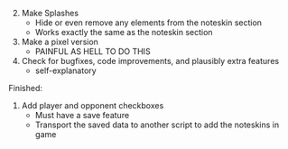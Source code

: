 2. Make Splashes
     - Hide or even remove any elements from the noteskin section
     - Works exactly the same as the noteskin section
3. Make a pixel version
     - PAINFUL AS HELL TO DO THIS
4. Check for bugfixes, code improvements, and plausibly extra features
     - self-explanatory

Finished:
1. Add player and opponent checkboxes
     - Must have a save feature
     - Transport the saved data to another script to add the noteskins in game
